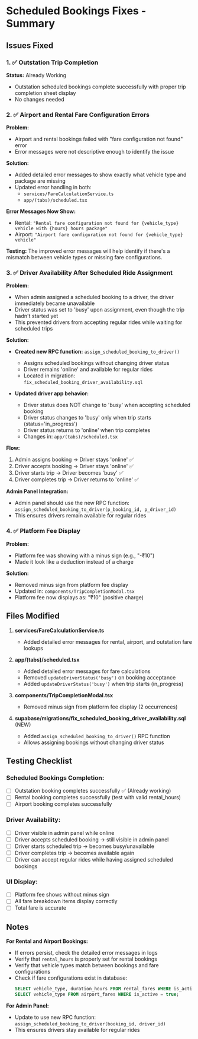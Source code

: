 # Scheduled Bookings Fixes - Summary

## Issues Fixed

### 1. ✅ Outstation Trip Completion
**Status:** Already Working
- Outstation scheduled bookings complete successfully with proper trip completion sheet display
- No changes needed

### 2. ✅ Airport and Rental Fare Configuration Errors
**Problem:**
- Airport and rental bookings failed with "fare configuration not found" error
- Error messages were not descriptive enough to identify the issue

**Solution:**
- Added detailed error messages to show exactly what vehicle type and package are missing
- Updated error handling in both:
  - `services/FareCalculationService.ts`
  - `app/(tabs)/scheduled.tsx`

**Error Messages Now Show:**
- Rental: `"Rental fare configuration not found for {vehicle_type} vehicle with {hours} hours package"`
- Airport: `"Airport fare configuration not found for {vehicle_type} vehicle"`

**Testing:** The improved error messages will help identify if there's a mismatch between vehicle types or missing fare configurations.

### 3. ✅ Driver Availability After Scheduled Ride Assignment
**Problem:**
- When admin assigned a scheduled booking to a driver, the driver immediately became unavailable
- Driver status was set to 'busy' upon assignment, even though the trip hadn't started yet
- This prevented drivers from accepting regular rides while waiting for scheduled trips

**Solution:**
- **Created new RPC function:** `assign_scheduled_booking_to_driver()`
  - Assigns scheduled bookings without changing driver status
  - Driver remains 'online' and available for regular rides
  - Located in migration: `fix_scheduled_booking_driver_availability.sql`

- **Updated driver app behavior:**
  - Driver status does NOT change to 'busy' when accepting scheduled booking
  - Driver status changes to 'busy' only when trip starts (status='in_progress')
  - Driver status returns to 'online' when trip completes
  - Changes in: `app/(tabs)/scheduled.tsx`

**Flow:**
1. Admin assigns booking → Driver stays 'online' ✅
2. Driver accepts booking → Driver stays 'online' ✅
3. Driver starts trip → Driver becomes 'busy' ✅
4. Driver completes trip → Driver returns to 'online' ✅

**Admin Panel Integration:**
- Admin panel should use the new RPC function: `assign_scheduled_booking_to_driver(p_booking_id, p_driver_id)`
- This ensures drivers remain available for regular rides

### 4. ✅ Platform Fee Display
**Problem:**
- Platform fee was showing with a minus sign (e.g., "-₹10")
- Made it look like a deduction instead of a charge

**Solution:**
- Removed minus sign from platform fee display
- Updated in: `components/TripCompletionModal.tsx`
- Platform fee now displays as: "₹10" (positive charge)

## Files Modified

1. **services/FareCalculationService.ts**
   - Added detailed error messages for rental, airport, and outstation fare lookups

2. **app/(tabs)/scheduled.tsx**
   - Added detailed error messages for fare calculations
   - Removed `updateDriverStatus('busy')` on booking acceptance
   - Added `updateDriverStatus('busy')` when trip starts (in_progress)

3. **components/TripCompletionModal.tsx**
   - Removed minus sign from platform fee display (2 occurrences)

4. **supabase/migrations/fix_scheduled_booking_driver_availability.sql** (NEW)
   - Added `assign_scheduled_booking_to_driver()` RPC function
   - Allows assigning bookings without changing driver status

## Testing Checklist

### Scheduled Bookings Completion:
- [ ] Outstation booking completes successfully ✅ (Already working)
- [ ] Rental booking completes successfully (test with valid rental_hours)
- [ ] Airport booking completes successfully

### Driver Availability:
- [ ] Driver visible in admin panel while online
- [ ] Driver accepts scheduled booking → still visible in admin panel
- [ ] Driver starts scheduled trip → becomes busy/unavailable
- [ ] Driver completes trip → becomes available again
- [ ] Driver can accept regular rides while having assigned scheduled bookings

### UI Display:
- [ ] Platform fee shows without minus sign
- [ ] All fare breakdown items display correctly
- [ ] Total fare is accurate

## Notes

**For Rental and Airport Bookings:**
- If errors persist, check the detailed error messages in logs
- Verify that `rental_hours` is properly set for rental bookings
- Verify that vehicle types match between bookings and fare configurations
- Check if fare configurations exist in database:
  ```sql
  SELECT vehicle_type, duration_hours FROM rental_fares WHERE is_active = true;
  SELECT vehicle_type FROM airport_fares WHERE is_active = true;
  ```

**For Admin Panel:**
- Update to use new RPC function: `assign_scheduled_booking_to_driver(booking_id, driver_id)`
- This ensures drivers stay available for regular rides

